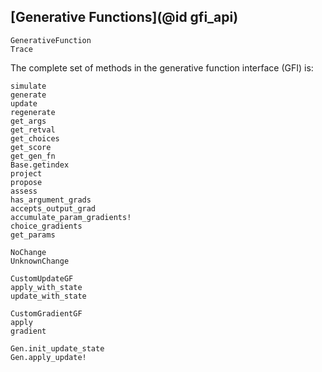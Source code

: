 ## [Generative Functions](@id gfi_api)

```@docs
GenerativeFunction
Trace
```

The complete set of methods in the generative function interface (GFI) is:

```@docs
simulate
generate
update
regenerate
get_args
get_retval
get_choices
get_score
get_gen_fn
Base.getindex
project
propose
assess
has_argument_grads
accepts_output_grad
accumulate_param_gradients!
choice_gradients
get_params
```

```@docs
NoChange
UnknownChange
```

```@docs
CustomUpdateGF
apply_with_state
update_with_state
```

```@docs
CustomGradientGF
apply
gradient
```

```@docs
Gen.init_update_state
Gen.apply_update!
```